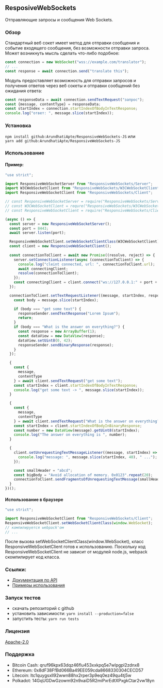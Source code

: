 ## ResposiveWebSockets

Отправляющие запросы и сообщения Web Sockets.

### Обзор

Стандартный веб сокет имеет метод для отправки сообщения и событие входящего сообщения, без возможности отправки запроса.
Может возникнуть мысль сделать что-либо подобное:
```js
const connection = new WebSocket("wss://example.com/translator");
// ...
const response = await connection.send("translate this");
```

Модуль предоставляет возможность для отправки запросов и получения ответов через веб сокеты и отправки сообщений без ожидания ответа:
```js
const responseData = await connection.sendTextRequest("запрос");
const {message, contentType} = responseData;
const startIndex = connection.startIndexOfBodyInTextResponse;
console.log("ответ: ", message.slice(startIndex));
```
### Установка

`npm install github:ArundhatiApte/ResponsiveWebSockets-JS`
или  
`yarn add github:ArundhatiApte/ResponsiveWebSockets-JS`  

### Использование

#### Пример:

```js
"use strict";

import ResponsiveWebSocketServer from "ResponsiveWebSockets/Server";
import W3CWebSocketClient from "ResponsiveWebSockets/W3CWebSocketClient";
import ResponsiveWebSocketClient from "ResponsiveWebSockets/Client";

// const ResponsiveWebSocketServer = require("ResponsiveWebSockets/Server");
// const W3CWebSocketClient = requre("ResponsiveWebSockets/W3CWebSocketClient"); // commonJS
// const ResponsiveWebSocketClient = require("ResponsiveWebSockets/Client");

(async () => {
  const server = new ResponsiveWebSocketServer();
  const port = 8443;
  await server.listen(port);

  ResponsiveWebSocketClient.setWebSocketClientClass(W3CWebSocketClient);
  const client = new ResponsiveWebSocketClient();
  
  const connectionToClient = await new Promise((resolve, reject) => {
    server.setConnectionListener(async (connectionToClient) => {
      console.log("cleint connected, url: ", connectionToClient.url);
      await connectingClient;
      resolve(connectionToClient);
    });
    const connectingClient = client.connect("ws://127.0.0.1:" + port + "/room/12345");
  });

  connectionToClient.setTextRequestListener((message, startIndex, responseSender) => {
    const body = message.slice(startIndex);

    if (body === "get some text") {
      responseSender.sendTextResponse("Lorem Ipsum");
      return;
    }
    if (body === "What is the answer on everything?") {
      const response = new ArrayBuffer(1);
      const dataView = new DataView(response);
      dataView.setUint8(0, 42);
      responseSender.sendBinaryResponse(response);
    }
  });

  {
    const {
      message,
      contentType
    } = await client.sendTextRequest("get some text");
    const startIndex = client.startIndexOfBodyInTextResponse;
    console.log("get some text -> ", message.slice(startIndex));
  }

  {
    const {
      message,
      contentType
    } = await client.sendTextRequest("What is the answer on everything?");
    const startIndex = client.startIndexOfBodyInBinaryResponse;
    const number = new DataView(message).getUint8(startIndex);
    console.log("The answer on everything is ", number);
  }

  {
    client.setUnrequestingTextMessageListener((message, startIndex) => {
      console.log("message: ", message.slice(startIndex, 40), " ...");
    });

    const smallHeader = "abcd";
    const bigBody = "Avoid allocation of memory. 0x0123".repeat(20);
    connectionToClient.sendFragmentsOfUnrequestingTextMessage(smallHeader, bigBody);
  }
})();
```
#### Использование в браузере

```js
"use strict";

import ResponsiveWebSocketClient from "ResponsiveWebSockets/Client";
ResponsiveWebSocketClient.setWebSocketClientClass(window.WebSocket);
// компилируется webpack'ом
// ...
```
После вызова setWebSocketClientClass(window.WebSocket), класс ResponsiveWebSocketClient готов к использованию.
Поскольку код ResponsiveWebSocketClient не зависит от модулей node.js, webpack скомпилирует код класса.

### Ссылки:

- [Документация по API](./docs/API.ru.md)
- [Примеры использования](./examples)

### Запуск тестов

- скачать репозиторий с github
- установить зависимости: `yarn install --production=false`
- запустить тесты: `yarn run tests`

### Лицензия

[Apache-2.0](http://www.apache.org/licenses/LICENSE-2.0)

### Поддержка

- Bitcoin Cash: qruf96kpx63dqz46flu453xxkpq5e7wlpgpl2zdnx8
- Ethereum: 0x8dF38FfBd066Ba49EE059cda8668330304CECD57
- Litecoin: ltc1quygsxll92wwn88hx2rper3p9eq0ez49qu4tj5w
- Polkadot: 14GqUGDwGzowm92n9xaiD5R2miPxrEdtXPxgkCtar2vw18yn
